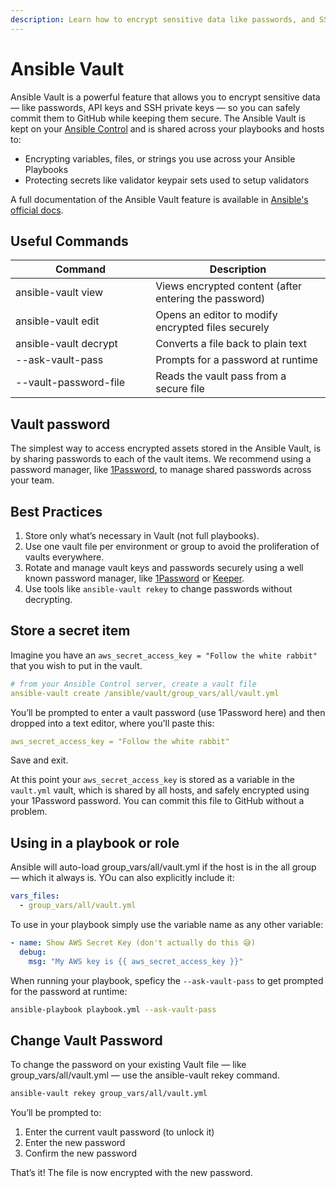 ```yaml
---
description: Learn how to encrypt sensitive data like passwords, and SSH private keys
---
```


# Ansible Vault

Ansible Vault is a powerful feature that allows you to encrypt sensitive data — like passwords, API keys and SSH private keys — so you can safely commit them to GitHub while keeping them secure. The Ansible Vault is kept on your [Ansible Control](../hayek-validator-kit/ansible-control.md) and is shared across your playbooks and hosts to:

* Encrypting variables, files, or strings you use across your Ansible Playbooks
* Protecting secrets like validator keypair sets used to setup validators

A full documentation of the Ansible Vault feature is available in [Ansible's official docs](https://docs.ansible.com/ansible/2.9/user_guide/vault.html).

## Useful Commands

<table><thead><tr><th width="208.18359375">Command</th><th>Description</th></tr></thead><tbody><tr><td>ansible-vault view</td><td>Views encrypted content (after entering the password)</td></tr><tr><td>ansible-vault edit</td><td>Opens an editor to modify encrypted files securely</td></tr><tr><td>ansible-vault decrypt</td><td>Converts a file back to plain text</td></tr><tr><td>--ask-vault-pass</td><td>Prompts for a password at runtime</td></tr><tr><td>--vault-password-file</td><td>Reads the vault pass from a secure file</td></tr></tbody></table>

## Vault password

The simplest way to access encrypted assets stored in the Ansible Vault, is by sharing passwords to each of the vault items. We recommend using a password manager, like [1Password](1password.md),  to manage shared passwords across your team.

## Best Practices

1. Store only what’s necessary in Vault (not full playbooks).
2. Use one vault file per environment or group to avoid the proliferation of vaults everywhere.
3. Rotate and manage vault keys and passwords securely using a well known password manager, like [1Password](1password.md) or [Keeper](keeper.md).
4. Use tools like `ansible-vault rekey` to change passwords without decrypting.

## Store a secret item

Imagine you have an `aws_secret_access_key = "Follow the white rabbit"` that you wish to put in the vault.&#x20;

```yaml
# from your Ansible Control server, create a vault file
ansible-vault create /ansible/vault/group_vars/all/vault.yml
```

You’ll be prompted to enter a vault password (use 1Password here) and then dropped into a text editor, where you'll paste this:

```yaml
aws_secret_access_key = "Follow the white rabbit"
```

Save and exit.&#x20;

At this point your `aws_secret_access_key` is stored as a variable in the `vault.yml` vault, which is shared by all hosts, and safely encrypted using your 1Password password. You can commit this file to GitHub without a problem.

## Using in a playbook or role

Ansible will auto-load group\_vars/all/vault.yml if the host is in the all group — which it always is. YOu can also explicitly include it:

```yaml
vars_files:
  - group_vars/all/vault.yml
```

To use in your playbook simply use the variable name as any other variable:&#x20;

```yaml
- name: Show AWS Secret Key (don't actually do this 😅)
  debug:
    msg: "My AWS key is {{ aws_secret_access_key }}"
```

When running your playbook, speficy the `--ask-vault-pass` to get prompted for the password at runtime:

```bash
ansible-playbook playbook.yml --ask-vault-pass
```

## Change Vault Password

To change the password on your existing Vault file — like group\_vars/all/vault.yml — use the ansible-vault rekey command.

```bash
ansible-vault rekey group_vars/all/vault.yml
```

You’ll be prompted to:

1. Enter the current vault password (to unlock it)
2. Enter the new password
3. Confirm the new password

That’s it! The file is now encrypted with the new password.
